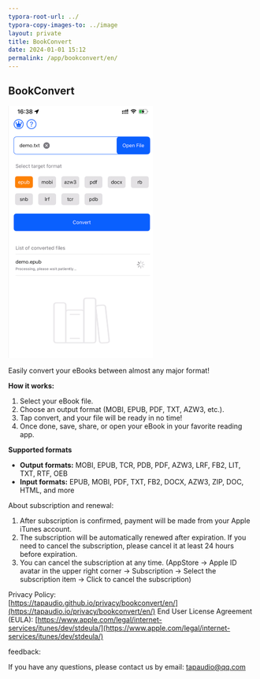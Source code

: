 ```yaml
---
typora-root-url: ../
typora-copy-images-to: ../image
layout: private
title: BookConvert 
date: 2024-01-01 15:12
permalink: /app/bookconvert/en/
---
```


## BookConvert

<img src="/image/image-20250402163835838.png" alt="image-20250402163835838" style="zoom:50%;" />



Easily convert your eBooks between almost any major format!



**How it works:**



1. Select your eBook file.
2. Choose an output format (MOBI, EPUB, PDF, TXT, AZW3, etc.).
3. Tap convert, and your file will be ready in no time!
4. Once done, save, share, or open your eBook in your favorite reading app.

**Supported formats**



- **Output formats:** MOBI, EPUB, TCR, PDB, PDF, AZW3, LRF, FB2, LIT, TXT, RTF, OEB
- **Input formats:** EPUB, MOBI, PDF, TXT, FB2, DOCX, AZW3, ZIP, DOC, HTML, and more




About subscription and renewal:

1. After subscription is confirmed, payment will be made from your Apple iTunes account.
2. The subscription will be automatically renewed after expiration. If you need to cancel the subscription, please cancel it at least 24 hours before expiration.
3. You can cancel the subscription at any time. (AppStore -> Apple ID avatar in the upper right corner -> Subscription -> Select the subscription item -> Click to cancel the subscription)

Privacy Policy:  
[https://tapaudio.github.io/privacy/bookconvert/en/](https://tapaudio.io/privacy/bookconvert/en/)
End User License Agreement (EULA):
[https://www.apple.com/legal/internet-services/itunes/dev/stdeula/](https://www.apple.com/legal/internet-services/itunes/dev/stdeula/)


feedback:

If you have any questions, please contact us by email: tapaudio@qq.com